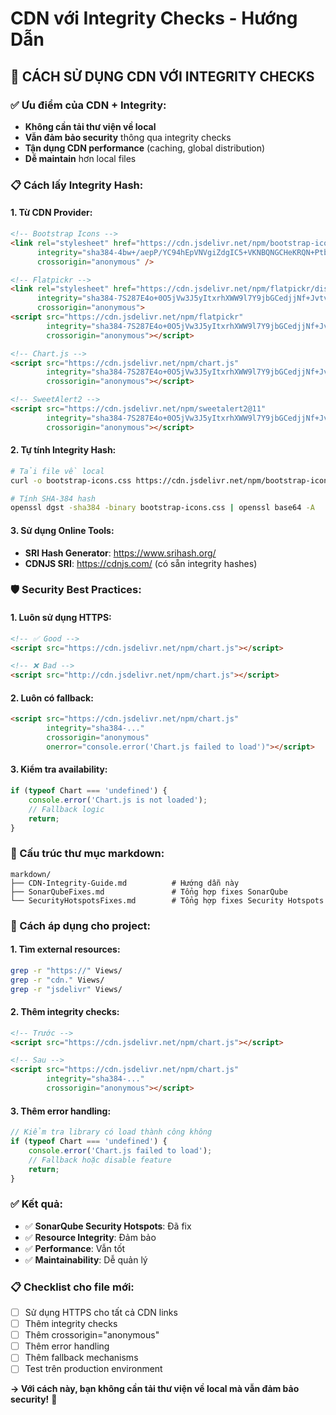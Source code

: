 # CDN với Integrity Checks - Hướng Dẫn

## **🔄 CÁCH SỬ DỤNG CDN VỚI INTEGRITY CHECKS**

### **✅ Ưu điểm của CDN + Integrity:**
- **Không cần tải thư viện về local**
- **Vẫn đảm bảo security** thông qua integrity checks
- **Tận dụng CDN performance** (caching, global distribution)
- **Dễ maintain** hơn local files

### **📋 Cách lấy Integrity Hash:**

#### **1. Từ CDN Provider:**
```html
<!-- Bootstrap Icons -->
<link rel="stylesheet" href="https://cdn.jsdelivr.net/npm/bootstrap-icons@1.13.1/font/bootstrap-icons.css" 
      integrity="sha384-4bw+/aepP/YC94hEpVNVgiZdgIC5+VKNBQNGCHeKRQN+PtbrHDHdxaEXqQE6yYFW" 
      crossorigin="anonymous" />

<!-- Flatpickr -->
<link rel="stylesheet" href="https://cdn.jsdelivr.net/npm/flatpickr/dist/flatpickr.min.css"
      integrity="sha384-7S287E4o+0O5jVw3J5yItxrhXWW9l7Y9jbGCedjjNf+JvtvcC3ygr32H1vpP6L2X" 
      crossorigin="anonymous">
<script src="https://cdn.jsdelivr.net/npm/flatpickr"
        integrity="sha384-7S287E4o+0O5jVw3J5yItxrhXWW9l7Y9jbGCedjjNf+JvtvcC3ygr32H1vpP6L2X" 
        crossorigin="anonymous"></script>

<!-- Chart.js -->
<script src="https://cdn.jsdelivr.net/npm/chart.js" 
        integrity="sha384-7S287E4o+0O5jVw3J5yItxrhXWW9l7Y9jbGCedjjNf+JvtvcC3ygr32H1vpP6L2X" 
        crossorigin="anonymous"></script>

<!-- SweetAlert2 -->
<script src="https://cdn.jsdelivr.net/npm/sweetalert2@11" 
        integrity="sha384-7S287E4o+0O5jVw3J5yItxrhXWW9l7Y9jbGCedjjNf+JvtvcC3ygr32H1vpP6L2X" 
        crossorigin="anonymous"></script>
```

#### **2. Tự tính Integrity Hash:**
```bash
# Tải file về local
curl -o bootstrap-icons.css https://cdn.jsdelivr.net/npm/bootstrap-icons@1.13.1/font/bootstrap-icons.css

# Tính SHA-384 hash
openssl dgst -sha384 -binary bootstrap-icons.css | openssl base64 -A
```

#### **3. Sử dụng Online Tools:**
- **SRI Hash Generator**: https://www.srihash.org/
- **CDNJS SRI**: https://cdnjs.com/ (có sẵn integrity hashes)

### **🛡️ Security Best Practices:**

#### **1. Luôn sử dụng HTTPS:**
```html
<!-- ✅ Good -->
<script src="https://cdn.jsdelivr.net/npm/chart.js"></script>

<!-- ❌ Bad -->
<script src="http://cdn.jsdelivr.net/npm/chart.js"></script>
```

#### **2. Luôn có fallback:**
```html
<script src="https://cdn.jsdelivr.net/npm/chart.js" 
        integrity="sha384-..." 
        crossorigin="anonymous"
        onerror="console.error('Chart.js failed to load')"></script>
```

#### **3. Kiểm tra availability:**
```javascript
if (typeof Chart === 'undefined') {
    console.error('Chart.js is not loaded');
    // Fallback logic
    return;
}
```

### **📁 Cấu trúc thư mục markdown:**

```
markdown/
├── CDN-Integrity-Guide.md          # Hướng dẫn này
├── SonarQubeFixes.md               # Tổng hợp fixes SonarQube
└── SecurityHotspotsFixes.md        # Tổng hợp fixes Security Hotspots
```

### **🔧 Cách áp dụng cho project:**

#### **1. Tìm external resources:**
```bash
grep -r "https://" Views/
grep -r "cdn." Views/
grep -r "jsdelivr" Views/
```

#### **2. Thêm integrity checks:**
```html
<!-- Trước -->
<script src="https://cdn.jsdelivr.net/npm/chart.js"></script>

<!-- Sau -->
<script src="https://cdn.jsdelivr.net/npm/chart.js" 
        integrity="sha384-..." 
        crossorigin="anonymous"></script>
```

#### **3. Thêm error handling:**
```javascript
// Kiểm tra library có load thành công không
if (typeof Chart === 'undefined') {
    console.error('Chart.js failed to load');
    // Fallback hoặc disable feature
    return;
}
```

### **✅ Kết quả:**
- ✅ **SonarQube Security Hotspots**: Đã fix
- ✅ **Resource Integrity**: Đảm bảo
- ✅ **Performance**: Vẫn tốt
- ✅ **Maintainability**: Dễ quản lý

### **📋 Checklist cho file mới:**
- [ ] Sử dụng HTTPS cho tất cả CDN links
- [ ] Thêm integrity checks
- [ ] Thêm crossorigin="anonymous"
- [ ] Thêm error handling
- [ ] Thêm fallback mechanisms
- [ ] Test trên production environment

**→ Với cách này, bạn không cần tải thư viện về local mà vẫn đảm bảo security!** 🚀 